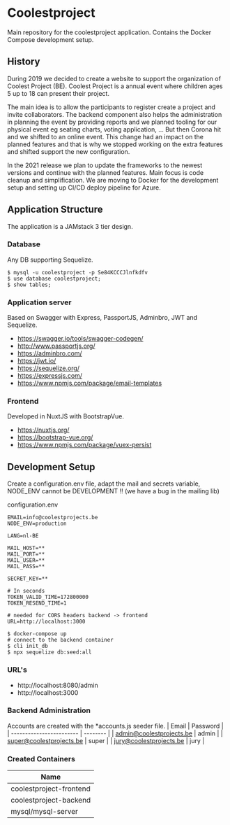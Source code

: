 # Coolestproject
Main repository for the coolestproject application. Contains the Docker Compose development setup.

## History

During 2019 we decided to create a website to support the organization of Coolest Project (BE). Coolest Project is a annual event where children ages 5 up to 18 can present their project.

The main idea is to allow the participants to register create a project and invite collaborators. The backend component also helps the administration in planning the event by providing reports and we planned tooling for our physical event eg seating charts, voting application, ... But then Corona hit and we shifted to an online event. This change had an impact on the planned features and that is why we stopped working on the extra features and shifted support the new configuration.

In the 2021 release we plan to update the frameworks to the newest versions and continue with the planned features. Main focus is code cleanup and simplification. We are moving to Docker for the development setup and setting up CI/CD deploy pipeline for Azure.

## Application Structure

The application is a JAMstack 3 tier design.

### Database

Any DB supporting Sequelize.

```console
$ mysql -u coolestproject -p Se84KCCCJlnfkdfv
$ use database coolestproject;
$ show tables;
```

### Application server

Based on Swagger with Express, PassportJS, Adminbro, JWT and Sequelize.
* https://swagger.io/tools/swagger-codegen/
* http://www.passportjs.org/
* https://adminbro.com/
* https://jwt.io/
* https://sequelize.org/
* https://expressjs.com/
* https://www.npmjs.com/package/email-templates

### Frontend

Developed in NuxtJS with BootstrapVue.
* https://nuxtjs.org/
* https://bootstrap-vue.org/
* https://www.npmjs.com/package/vuex-persist

## Development Setup
Create a configuration.env file, adapt the mail and secrets variable, NODE_ENV cannot be DEVELOPMENT !! (we have a bug in the mailing lib)

configuration.env
```
EMAIL=info@coolestprojects.be
NODE_ENV=production

LANG=nl-BE 

MAIL_HOST=**
MAIL_PORT=**
MAIL_USER=**
MAIL_PASS=**

SECRET_KEY=**

# In seconds
TOKEN_VALID_TIME=172800000
TOKEN_RESEND_TIME=1

# needed for CORS headers backend -> frontend
URL=http://localhost:3000

```

```console
$ docker-compose up
# connect to the backend container
$ cli init_db
$ npx sequelize db:seed:all
```
### URL's
* http://localhost:8080/admin
* http://localhost:3000

### Backend Administration
Accounts are created with the *accounts.js seeder file.
| Email                    | Password |
| ------------------------ | -------- |
| admin@coolestprojects.be | admin    |
| super@coolestprojects.be | super    |
| jury@coolestprojects.be  | jury     |

### Created Containers
| Name                    |
| ----------------------- |
| coolestproject-frontend |
| coolestproject-backend  |
| mysql/mysql-server      |